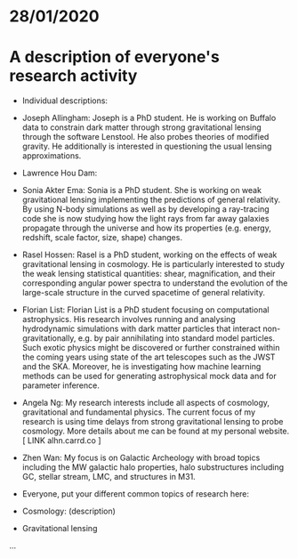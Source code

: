 # 28/01/2020
# A description of everyone's research activity

* Individual descriptions:

* Joseph Allingham: 
Joseph is a PhD student. He is working on Buffalo data to constrain dark matter through strong gravitational lensing through the software Lenstool. He also probes theories of modified gravity. He additionally is interested in questioning the usual lensing approximations.

* Lawrence Hou Dam:


* Sonia Akter Ema:
Sonia is a PhD student. She is working on weak gravitational lensing implementing the predictions of general relativity.
By using N-body simulations as well as by developing a ray-tracing code she is now studying how the light rays from far away galaxies propagate through the universe and how its properties (e.g. energy, redshift, scale factor, size, shape) changes. 


* Rasel Hossen:
Rasel is a PhD student, working on the effects of weak gravitational lensing in cosmology.
He is particularly interested to study the weak lensing statistical quantities: shear, magnification, and their corresponding angular power spectra to understand the evolution of the large-scale structure in the curved spacetime of general relativity.


* Florian List:
Florian List is a PhD student focusing on computational astrophysics. His research involves running and analysing hydrodynamic simulations with dark matter particles that interact non-gravitationally, e.g. by pair annihilating into standard model particles. Such exotic physics might be discovered or further constrained within the coming years using state of the art telescopes such as the JWST and the SKA. Moreover, he is investigating how machine learning methods can be used for generating astrophysical mock data and for parameter inference.

* Angela Ng:
My research interests include all aspects of cosmology, gravitational and fundamental physics. The current focus of my research is using time delays from strong gravitational lensing to probe cosmology. More details about me can be found at my personal website. [ LINK alhn.carrd.co ]


* Zhen Wan:
My focus is on Galactic Archeology with broad topics including the MW galactic halo properties, halo substructures including GC, stellar stream, LMC, and structures in M31. 



* Everyone, put your different common topics of research here:

* Cosmology: (description)

* Gravitational lensing

...
